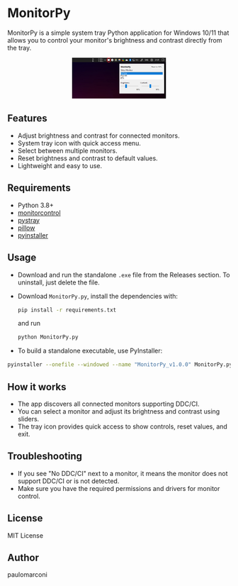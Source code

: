 # MonitorPy

MonitorPy is a simple system tray Python application for Windows 10/11 that allows you to control your monitor's brightness and contrast directly from the tray.

<figure>
    <center><img src="https://raw.githubusercontent.com/paulomarconi/MonitorPy/master/MonitorPy_1.png" alt="MonitorPy_1" width="50%"/></center>
</figure>



## Features

- Adjust brightness and contrast for connected monitors.
- System tray icon with quick access menu.
- Select between multiple monitors.
- Reset brightness and contrast to default values.
- Lightweight and easy to use.

## Requirements

- Python 3.8+
- [monitorcontrol](https://pypi.org/project/monitorcontrol/)
- [pystray](https://pypi.org/project/pystray/)
- [pillow](https://pypi.org/project/Pillow/)
- [pyinstaller](https://pypi.org/project/pyinstaller/)

## Usage

- Download and run the standalone `.exe` file from the Releases section. To uninstall, just delete the file.
- Download `MonitorPy.py`, install the dependencies with:

    ```sh
    pip install -r requirements.txt
    ```
    and run

    ```sh
    python MonitorPy.py
    ```

- To build a standalone executable, use PyInstaller:

```sh
pyinstaller --onefile --windowed --name "MonitorPy_v1.0.0" MonitorPy.py
```

## How it works

- The app discovers all connected monitors supporting DDC/CI.
- You can select a monitor and adjust its brightness and contrast using sliders.
- The tray icon provides quick access to show controls, reset values, and exit.
  
## Troubleshooting

- If you see "No DDC/CI" next to a monitor, it means the monitor does not support DDC/CI or is not detected.
- Make sure you have the required permissions and drivers for monitor control.

## License

MIT License

## Author

paulomarconi